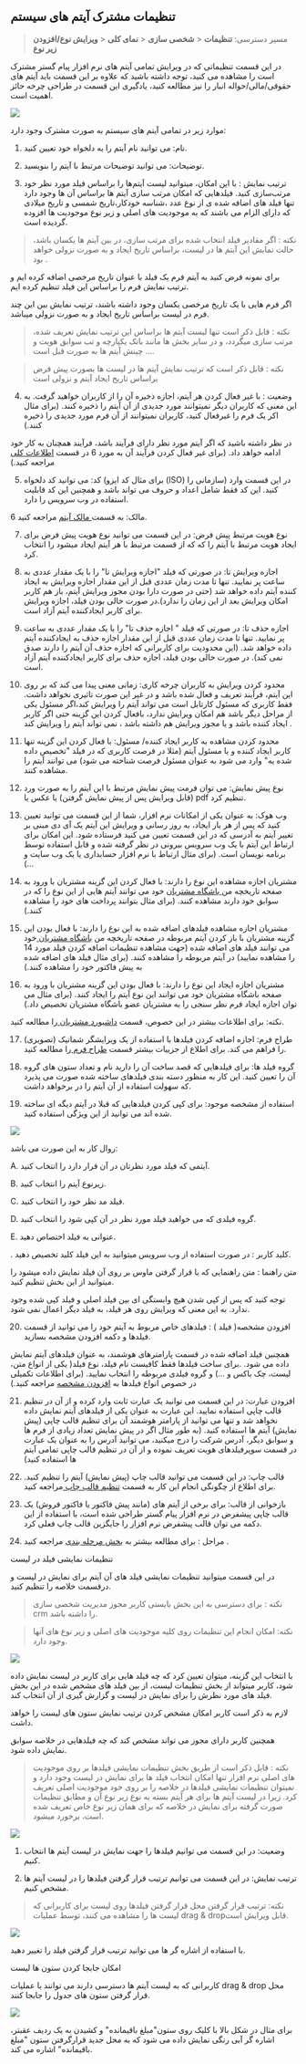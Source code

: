 ﻿## تنظیمات مشترک آیتم های سیستم

> مسیر دسترسی: **تنظیمات** < **شخصی سازی** < **نمای کلی**  < **ویرایش نوع/افزودن زیر نوع**

در این قسمت تنظیماتی که در ویرایش تمامی آیتم های نرم افزار پیام گستر مشترک است را مشاهده می کنید، توجه داشته باشید که علاوه بر این قسمت باید آیتم های حقوقی/مالی/حواله انبار را نیز مطالعه کنید، یادگیری این قسمت در طراحی چرخه حائز اهمیت است.

![](ItemCommonSetting5.png)


موارد زیر در تمامی آیتم های سیستم به صورت مشترک وجود دارد:    
       
1. نام: می توانید نام آیتم را به دلخواه خود تعیین کنید.
 
2. توضیحات: می توانید توضیحات مرتبط با آیتم را بنویسید.
 
3. ترتیب نمایش : با این امکان، میتوانید لیست آیتم‌ها را براساس فیلد مورد نظر خود مرتب‌سازی کنید.
فیلدهایی که امکان مرتب سازی آیتم ها براساس آن ها وجود دارد تنها فیلد های اضافه شده ی از نوع عدد ،شناسه خودکار،تاریخ شمسی و تاریخ میلادی که دارای الزام می باشند که 
 به موجودیت های اصلی و زیر نوع موجودیت ها افزوده گردیده است.

> نکته :  اگر مقادیر فیلد انتخاب شده برای مرتب سازی، در بین آیتم ها یکسان باشد، حالت نمایش این آیتم ها در لیست، براساس تاریخ ایجاد و به صورت نزولی خواهد بود . 

برای نمونه فرض کنید به آیتم فرم یک فیلد با عنوان تاریخ مرخصی اضافه کرده ایم و ترتیب نمایش فرم را براساس این فیلد تنظیم کرده ایم.

 اگر فرم هایی با یک تاریخ مرخصی یکسان وجود داشته باشند، ترتیب نمایش بین این چند فرم در لیست براساس تاریخ ایجاد و به صورت نزولی میباشد.
 
 > نکته :  قابل ذکر است تنها لیست آیتم ها براساس این ترتیب نمایش تعریف شده، مرتب سازی میگردد، و در سایر بخش ها مانند بانک یکپارچه و تب سوابق هویت و ... چینش آیتم ها به صورت قبل است.

> نکته :  قابل ذکر است که ترتیب نمایش آیتم ها در لیست ها بصورت پیش فرض براساس تاریخ ایجاد آیتم و نزولی است

4. وضعیت : با غیر فعال کردن هر آیتم، اجازه ذخیره آن را از کاربران خواهید گرفت. به این معنی که کاربران دیگر نمیتوانند مورد جدیدی از آن آیتم را ذخیره کنند. (برای مثال اکر یک فرم را غیرفعال کنید، کاربران نمیتوانند از آن فرم مورد جدیدی را ذخیره کنند.)

در نظر داشته باشید که اگر آیتم مورد نظر دارای فرآیند باشد، فرآیند همچنان به کار خود ادامه خواهد داد. (برای غیر فعال کردن فرآیند آن به مورد 6 در قسمت  [اطلاعات کلی ](https://github.com/1stco/PayamGostarDocs/blob/master/help%202.5.4/Settings/Personalization-crm/Overview/General-information/General-information.md)مراجعه کنید.)


5. کد: می توانید کد دلخواه (برای مثال کد ایزو (ISO) سازمانی را) در این قسمت وارد کنید. این کد فقط شامل اعداد و حروف می تواند باشد و همچنین این کد قابلیت استفاده در وب سرویس را دارد.

6 مالک: به قسمت[ مالک آیتم](https://github.com/1stco/PayamGostarDocs/blob/master/help%202.5.4/Settings/Personalization-crm/Overview/General-information/Item-owner/Item-owner.md)  مراجعه کنید.


7. نوع هویت مرتبط پیش فرض: در این قسمت می توانید نوع هویت پیش فرض برای ایجاد هویت مرتبط با آیتم را که که از قسمت مرتبط با هر آیتم ایجاد میشود را انتخاب کرد. 
 
8. اجازه ویرایش تا: در صورتی که فیلد "اجازه ویرایش تا" را با یک مقدار عددی به ساعت پر نمایید. تنها تا مدت زمان عددی قبل از این  مقدار اجازه ویرایش به ایجاد کننده آیتم داده خواهد شد
(حتی در صورت دارا بودن مجوز ویرایش آیتم، باز هم کاربر امکان ویرایش بعد از این زمان را ندارد).در صورت خالی بودن فیلد، اجازه ویرایش برای کاربر ایجادکننده آیتم آزاد است.
 
9. اجازه حذف تا: در صورتی که فیلد " اجازه حذف تا" را با یک مقدار عددی به ساعت پر نمایید. تنها تا مدت زمان عددی قبل از این  مقدار اجازه حذف به ایجادکننده آیتم داده خواهد شد.
 (این محدودیت برای کاربرانی که اجازه حذف آن آیتم را دارند صدق نمی کند). در صورت خالی بودن فیلد، اجازه حذف برای کاربر ایجادکننده آیتم آزاد است.
 
 
10. محدود کردن ویرایش به کاربران چرخه کاری: زمانی معنی پیدا می کند که بر روی این آیتم، فرآیند تعریف و فعال شده باشد و در غیر این صورت تاثیری نخواهد داشت. 
فقط کاربری که مسئول کارتابل است می تواند آیتم را ویرایش کند،اگر مسئول یکی از مراحل دیگر باشد هم امکان ویرایش ندارد، بافعال کردن این گزینه حتی اگر کاربر ایجاد کننده باشد و یا مجوز ویرایش هم داشته باشد ، نمی تواند آیتم را ویرایش کند .
 
11. محدود کردن مشاهده به کاربر ایجاد کننده/ مسئول:  با فعال کردن این گزینه تنها کاربر ایجاد کننده و یا مسئول آیتم (مثلا در فرصت کاربری که در فیلد "تخصیص داده شده یه" وارد می شود به عنوان مسئول فرصت شناخته می شود) می توانند آیتم را مشاهده کنند. 
 
12. نوع پیش نمایش: می توان فرمت پیش نمایش مرتبط با این آیتم را به صورت ورد (قابل ویرایش پس از پیش نمایش گرفتن) یا عکس یا pdf تنظیم کرد.
 
13. وب هوک: به عنوان یکی از امکانات نرم افزار، شما از این قسمت می توانید تعیین کنید که پس از هر بار ایجاد، به روز رسانی و ویرایش این آیتم یک آی دی مبنی بر تغییر آیتم به آدرسی که در این قسمت تعیین می کنید فرستاده شود.
 این امکان برای ارتباط این آیتم با یک وب سرویس بیرونی در نظر گرفته شده و قابل استفاده توسط برنامه نویسان است. (برای مثال ارتباط با نرم افزار حسابداری یا یک وب سایت و ...)
 
14. مشتریان اجازه مشاهده این نوع را دارند: با فعال کردن این گزینه مشتریان با ورود به صفحه تاریخچه من[ باشگاه مشتریان](https://github.com/1stco/PayamGostarDocs/blob/master/help%202.5.4/Supplementary-modules/customer-club/Customer-dashboard/Customer-dashboard.md) خود می توانند آیتم هایی از این نوع را که در سوابق خود دارند مشاهده کنند. 
(برای مثال بتوانند پرداخت های خود را مشاهده کنند.)
 
15. مشتریان اجازه مشاهده فیلدهای اضافه شده به این نوع را دارند: با فعال بودن این گزینه مشتریان با باز کردن آیتم مربوطه در صفحه تاریخچه من [باشگاه مشتریان ](https://github.com/1stco/PayamGostarDocs/blob/master/help%202.5.4/Supplementary-modules/customer-club/customer-club.md)خود می توانند فیلد های اضافه شده
(جهت مشاهده تنظیمات اضافه کردن فیلد مورد 14 را مشاهده نمایید) در آیتم مربوطه را مشاهده کنند.  (برای مثال فیلد های اضافه شده به پیش فاکتور خود را مشاهده کنند.)
 
16. مشتریان اجازه ایجاد این نوع را دارند: با فعال بودن این گزینه مشتریان با ورود به صفحه   باشگاه مشتریان خود می توانند این نوع آیتم را ایجاد کنند. (برای مثال می توان اجازه ایجاد فرم نظر سنجی را به مشتریان عضو باشگاه مشتریان تخصیص داد.) 
 
نکته: برای اطلاعات بیشتر در این خصوص، قسمت [داشبورد مشتریان  ](https://github.com/1stco/PayamGostarDocs/blob/master/help%202.5.4/Supplementary-modules/customer-club/Customer-dashboard/Customer-dashboard.md)را مطالعه کنید.
 
 
17. طراح فرم: اجازه اضافه کردن فیلدها با استفاده از یک ویرایشگر شماتیک (تصویری) را فراهم می کند. برای اطلاع از جزییات بیشتر قسمت [ طراح فرم ](https://github.com/1stco/PayamGostarDocs/blob/master/help%202.5.4/Settings/Personalization-crm/Overview/General-information/Form-designer/Form-designer.md)را مطالعه کنید.
 
18. گروه فیلد ها: برای فیلدهایی که قصد ساخت آن را دارید نام و تعداد ستون های گروه آن را تعیین کنید.
 این کار به منظور دسته بندی فیلدهای ساخته شده صورت می پذیرد که سهولت استفاده از آن آیتم را در برخواهد داشت.
 
 19. استفاده از مشخصه موجود: برای کپی کردن فیلدهایی که  قبلا در آیتم دیگه ای ساخته شده اند می توانید از این ویژگی استفاده کنید.
 
 
![](ItemCommon123.png)


روال کار به این صورت می باشد: 
 
A. آیتمی که فیلد مورد نظرتان در آن قرار دارد را  انتخاب کنید.
 
B. زیرنوع آیتم را انتخاب کنید.
 
C. فیلد مد نظر خود را انتخاب کنید.
 
D. گروه فیلدی که می خواهید فیلد مورد نظر در آن کپی شود را انتخاب کنید.
 
E. عنوانی به فیلد اختصاص دهید.
 
. کلید کاربر : در صورت استفاده از وب سرویس میتوانید به این فیلد کلید تخصیص دهید.

 متن راهنما : متن راهنمایی که با قرار گرفتن ماوس بر روی آن فیلد نمایش داده میشود را میتوانید از این بخش تنظیم کنید.
 
توجه کنید که پس از کپی شدن هیچ وابستگی ای بین فیلد اصلی و فیلد کپی شده وجود ندارد. به این معنی که ویرایش روی هر فیلد، به فیلد دیگر اعمال نمی شود.
 
20. افزودن مشخصه( فیلد ) :  فیلدهای خاص مربوط به آیتم خود را می توانید از قسمت فیلدها و دکمه افزودن مشخصه بسازید. 

  همچنین فیلد اضافه شده در قسمت پارامترهای هوشمند، به عنوان فیلدهای آیتم نمایش داده می شود. .برای ساخت فیلدها فقط کافیست نام فیلد، نوع فیلد( یکی از انواع متن، لیست، چک باکس و ...) و گروه فیلدی مربوطه را انتخاب نمایید.
(برای اطلاعات تکمیلی در خصوص انواع فیلدها به  [افزودن مشخصه](https://github.com/1stco/PayamGostarDocs/blob/master/help%202.5.4/Settings/Personalization-crm/Overview/General-information/Add-features/Add-features.md)  مراجعه کنید.) 

21. افزودن عبارت: در این قسمت می توانید یک عبارت ثابت وارد کرده و از آن در تنظیم قالب چاپی استفاده نمایید. این عبارت به عنوان یکی از فیلدهای آیتم نمایش داده نخواهد شد و تنها می توانید از پارامتر هوشمند آن برای تنظیم قالب چاپی (پیش نمایش) آیتم ها استفاده کنید. (به طور مثال اگر در پیش نمایش تعداد زیادی از فرم ها و سوابق دیگر، آدرس شرکت را درج میکنید، می توانید آدرس را به عنوان یک عبارت در قسمت سوپرفیلدهای هویت تعریف نموده و از آن در تنظیم قالب چاپی تمامی آیتم ها استفاده کنید)

22.  قالب چاپ: در این قسمت می توانید قالب چاپ (پیش نمایش) آیتم را تنظیم کنید. برای اطلاع از چگونگی انجام این کار به قسمت  [تنظیم قالب چاپ ](https://github.com/1stco/PayamGostarDocs/blob/master/help%202.5.4/Settings/Personalization-crm/Overview/General-information/Set%20the-print-template/Set%20the-print-template.md)مراجعه کنید.


23. بازخوانی از قالب: برای برخی از آیتم های (مانند پیش فاکتور یا فاکتور فروش) یک قالب چاپی پیشفرض در نرم افزار پیام گستر طراحی شده است، با استفاده از این دکمه می توان قالب پیشفرض نرم افزار را جایگزین قالب چاپ فعلی کرد.

24. مراحل : برای مطالعه بیشتر به [بخش مرحله بندی](https://github.com/1stco/PayamGostarDocs/blob/master/help%202.5.4/Integrated-bank/Database/Records/leveling/leveling.md) مراجعه کنید .

تنظیمات نمایشی فیلد در لیست

در این قسمت میتوانید تنظیمات نمایشی فیلد های آن آیتم برای نمایش در لیست و درقسمت خلاصه را تنظیم کنید.

> نکته : برای دسترسی به این بخش بایستی کاربر مجوز مدیریت شخصی سازی crm را داشته باشد.

> نکته: امکان انجام این تنظیمات روی کلیه موجودیت های اصلی و زیر نوع های آنها وجود دارد.

![](ItemCommonSetting10.png)

با انتخاب این گزینه، میتوان تعیین کرد که چه فیلد هایی برای کاربر در لیست نمایش داده شود، کاربر میتواند از بخش تنظیمات لیست، از بین فیلد های مشخص شده در این بخش فیلد های مورد نظرش را برای نمایش در لیست و گزارش گیری از آن انتخاب کند.

لازم به ذکر است کاربر امکان مشخص کردن ترتیب نمایش ستون های لیست را خواهد داشت.

همچنین کاربر دارای مجوز می تواند مشخص کند که چه فیلدهایی در خلاصه سوابق نمایش داده شود.

> نکته : قابل ذکر است از طریق بخش تنظیمات نمایشی فیلدها بر روی موجودیت های اصلی نرم افزار تنها امکان انتخاب فیلد ها برای نمایش در لیست وجود دارد و نمیتوان تنظیمات نمایشی فیلدها در خلاصه را بر روی خود موجودیت اصلی تعریف کرد. زیرا در لیست آیتم ها برای هر آیتم بسته به نوع زیر نوع آن و مطابق تنظیمات صورت گرفته برای نمایش در خلاصه که برای همان زیر نوع خاص تعریف شده است، برخورد میشود.

![](ItemCommonSetting11.png)

1. وضعیت: در این قسمت می توانیم فیلدها را جهت نمایش در لیست آیتم ها انتخاب کنیم.

2. ترتیب نمایش:  در این قسمت می توانیم ترتیب قرار گرفتن فیلدها را در لیست آیتم ها مشخص کنیم.

> نکته: ترتیب قرار گرفتن محل قرار گرفتن فیلدها روی لیست برای کاربرانی که لیست ها را مشاهده می کنند، توسط عملیات drag & dropقابل ویرایش است.

![](ItemCommonSetting12.png)

با استفاده از اشاره گر ها می توانید ترتیب قرار گرفتن فیلد را تغییر دهید.


امکان جابجا کردن ستون ها لیست

کاربرانی که به لیست آیتم ها دسترسی دارند می توانند با عملیات   drag & drop محل قرار گرفتن ستون های جدول را جابجا کنند.

![](ItemCommonSetting13.png)

 برای مثال در شکل بالا با کلیک روی ستون"مبلغ باقیمانده" و کشیدن به یک ردیف عقبتر، اشاره گر آبی رنگی نمایش داده می شود که به محل جدید قرارگرفتن ستون "مبلغ باقیمانده" اشاره می کند.

